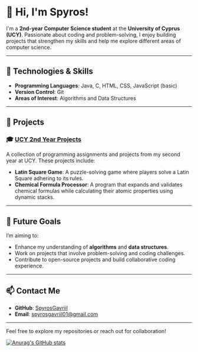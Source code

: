 # 👋 Hi, I'm Spyros!

I'm a **2nd-year Computer Science student** at the **University of Cyprus (UCY)**. Passionate about coding and problem-solving, I enjoy building projects that strengthen my skills and help me explore different areas of computer science.

---

## 🔧 Technologies & Skills

- **Programming Languages**: Java, C, HTML, CSS, JavaScript (basic)
- **Version Control**: Git
- **Areas of Interest**: Algorithms and Data Structures

---

## 📂 Projects

### 🎓 [UCY 2nd Year Projects](https://github.com/SpyrosGavriil/UCY-2nd-Year-Projects)
A collection of programming assignments and projects from my second year at UCY. These projects include:
- **Latin Square Game**: A puzzle-solving game where players solve a Latin Square adhering to its rules.
- **Chemical Formula Processor**: A program that expands and validates chemical formulas while calculating their atomic properties using dynamic stacks.

---

## 🎯 Future Goals
I’m aiming to:
- Enhance my understanding of **algorithms** and **data structures**.
- Work on projects that involve problem-solving and coding challenges.
- Contribute to open-source projects and build collaborative coding experience.

---

## 📫 Contact Me

- **GitHub**: [SpyrosGavriil](https://github.com/SpyrosGavriil)
- **Email**: [spyrosgavriil01@gmail.com](mailto:spyrosgavriil01@gmail.com)

---

Feel free to explore my repositories or reach out for collaboration!

[![Anurag's GitHub stats](https://github-readme-stats.vercel.app/api?username=SpyrosGavriil)](https://github.com/anuraghazra/github-readme-stats)

